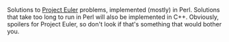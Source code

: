 Solutions to [Project Euler](https://projecteuler.net/) problems, implemented 
(mostly) in Perl. Solutions that take too long to run in Perl will also be
implemented in C++. Obviously, spoilers for Project Euler, so don't look if
that's something that would bother you.
